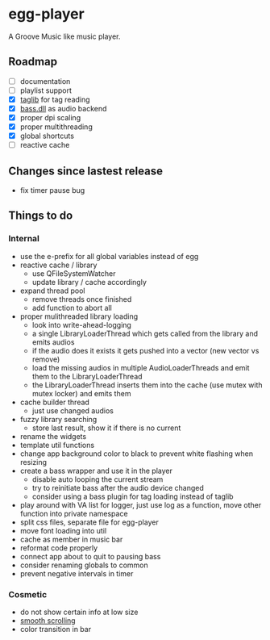 # egg-player
A Groove Music like music player.

## Roadmap
- [ ] documentation
- [ ] playlist support
- [x] [taglib](https://github.com/taglib/taglib) for tag reading
- [x] [bass.dll](http://www.un4seen.com/) as audio backend
- [x] proper dpi scaling
- [x] proper multithreading
- [x] global shortcuts
- [ ] reactive cache

## Changes since lastest release
- fix timer pause bug

## Things to do

### Internal
- use the e-prefix for all global variables instead of egg
- reactive cache / library
  - use QFileSystemWatcher
  - update library / cache accordingly
- expand thread pool
  - remove threads once finished
  - add function to abort all
- proper mulithreaded library loading
  - look into write-ahead-logging
  - a single LibraryLoaderThread which gets called from the library and emits audios
  - if the audio does it exists it gets pushed into a vector (new vector vs remove)
  - load the missing audios in multiple AudioLoaderThreads and emit them to the LibraryLoaderThread
  - the LibraryLoaderThread inserts them into the cache (use mutex with mutex locker) and emits them
- cache builder thread
  - just use changed audios
- fuzzy library searching
  - store last result, show it if there is no current
- rename the widgets
- template util functions
- change app background color to black to prevent white flashing when resizing
- create a bass wrapper and use it in the player
  - disable auto looping the current stream
  - try to reinitiate bass after the audio device changed
  - consider using a bass plugin for tag loading instead of taglib
- play around with VA list for logger, just use log as a function, move other function into private namespace
- split css files, separate file for egg-player
- move font loading into util
- cache as member in music bar
- reformat code properly
- connect app about to quit to pausing bass
- consider renaming globals to common
- prevent negative intervals in timer

### Cosmetic
- do not show certain info at low size
- [smooth scrolling](https://github.com/zhou13/qsmoothscrollarea)
- color transition in bar